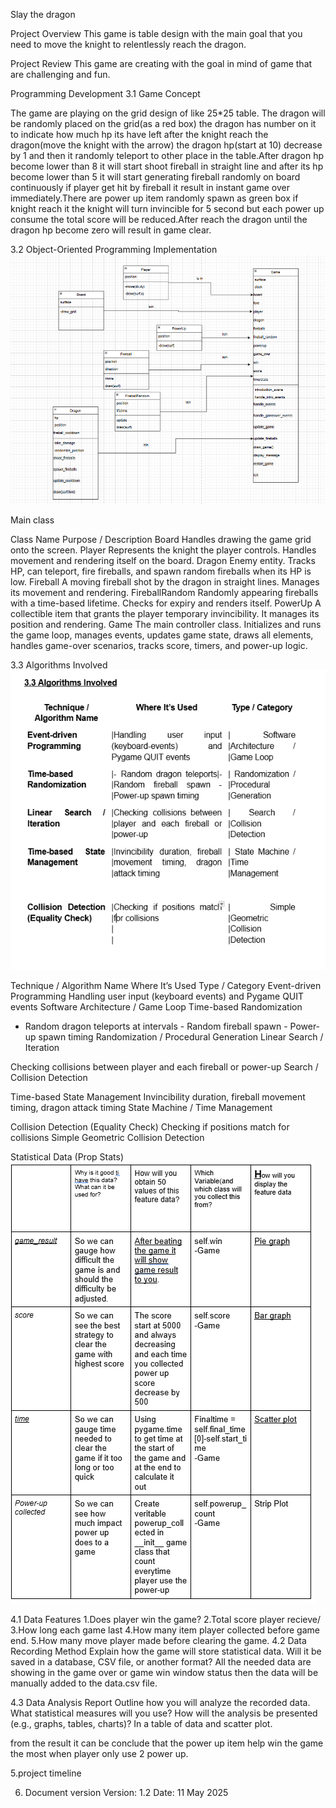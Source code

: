 Slay the dragon

Project Overview
This game is table design with the main goal that you need to move the knight to relentlessly reach the dragon.

Project Review
This game are creating with the goal in mind of game that are challenging and fun.

Programming Development
3.1 Game Concept

The game are playing on the grid design of like 25*25 table. The dragon will be randomly placed on the grid(as a red box) the dragon has number on it to indicate how much hp its have left after the knight reach the dragon(move the knight with the arrow) the dragon hp(start at 10) decrease by 1 and then it randomly teleport to other place in the table.After dragon hp become lower than 8 it will start shoot fireball in straight line and after its hp become lower than 5 it will start generating fireball randomly on board continuously if player get hit by fireball it result in instant game over immediately.There are power up item randomly spawn as green box if knight reach it the knight will turn invincible for 5 second but each power up consume the total score will be reduced.After reach the dragon until the dragon hp become zero will result in game clear.

3.2  Object-Oriented Programming Implementation
![alt text](image-1.png)

Main class

Class Name
Purpose / Description
Board
Handles drawing the game grid onto the screen.
Player
Represents the knight the player controls. Handles movement and rendering itself on the board.
Dragon
Enemy entity. Tracks HP, can teleport, fire fireballs, and spawn random fireballs when its HP is low.
Fireball
A moving fireball shot by the dragon in straight lines. Manages its movement and rendering.
FireballRandom
Randomly appearing fireballs with a time-based lifetime. Checks for expiry and renders itself.
PowerUp
A collectible item that grants the player temporary invincibility. It manages its position and rendering.
Game
The main controller class. Initializes and runs the game loop, manages events, updates game state, draws all elements, handles game-over scenarios, tracks score, timers, and power-up logic.





3.3 Algorithms Involved
![alt text](<Screenshot 2025-05-11 202604.png>)


Technique / Algorithm Name
Where It’s Used
Type / Category
Event-driven Programming
Handling user input (keyboard events) and Pygame QUIT events
Software Architecture / Game Loop
Time-based Randomization
- Random dragon teleports at intervals - Random fireball spawn - Power-up spawn timing
Randomization / Procedural Generation
Linear Search / Iteration

Checking collisions between player and each fireball or power-up
Search / Collision Detection

Time-based State Management
Invincibility duration, fireball movement timing, dragon attack timing
State Machine / Time Management


Collision Detection (Equality Check)
Checking if positions match for collisions
Simple Geometric Collision Detection





Statistical Data (Prop Stats)
![alt text](image.png)




4.1 Data Features
1.Does player win the game?
2.Total score player recieve/
3.How long each game last
4.How many item player collected before game end.
5.How many move player made before clearing the game.
4.2 Data Recording Method
Explain how the game will store statistical data. Will it be saved in a database, CSV file, or another format?
All the needed data are showing in the game over or game win window status then the data will be manually added to the data.csv file.

4.3 Data Analysis Report
Outline how you will analyze the recorded data. What statistical measures will you use? How will the analysis be presented (e.g., graphs, tables, charts)?
In a table of data and scatter plot.

from the result it can be conclude that the power up item help win the game the most when player only use 2 power up.

5.project timeline




6. Document version
Version: 1.2
Date: 11 May 2025

